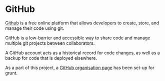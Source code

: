 # GitHub

[Github](https://github.com/) is a free online platform that allows developers to create, store, and manage their code using git. 

GitHub is a low-barrier and accessible way to share code and manage multiple git projects between collaborators.

A GitHub account acts as a historical record for code changes, as well as a backup for code that is deployed elsewhere.

As a part of this project, a [GitHub organisation page](https://github.com/grunt-gallery) has been set-up for grunt.



